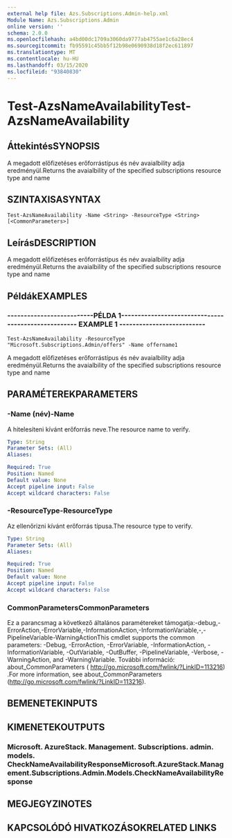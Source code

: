 ```yaml
---
external help file: Azs.Subscriptions.Admin-help.xml
Module Name: Azs.Subscriptions.Admin
online version: ''
schema: 2.0.0
ms.openlocfilehash: a4bd00dc1709a3060da9777ab4755ae1c6a28ec4
ms.sourcegitcommit: fb95591c45bb5f12b98e0690938d18f2ec611897
ms.translationtype: MT
ms.contentlocale: hu-HU
ms.lasthandoff: 03/15/2020
ms.locfileid: "93840830"
---
```

# <span data-ttu-id="e4aab-101">Test-AzsNameAvailability</span><span class="sxs-lookup"><span data-stu-id="e4aab-101">Test-AzsNameAvailability</span></span>

## <span data-ttu-id="e4aab-102">Áttekintés</span><span class="sxs-lookup"><span data-stu-id="e4aab-102">SYNOPSIS</span></span>
<span data-ttu-id="e4aab-103">A megadott előfizetéses erőforrástípus és név avaialbility adja eredményül.</span><span class="sxs-lookup"><span data-stu-id="e4aab-103">Returns the avaialbility of the specified subscriptions resource type and name</span></span>

## <span data-ttu-id="e4aab-104">SZINTAXISA</span><span class="sxs-lookup"><span data-stu-id="e4aab-104">SYNTAX</span></span>

```
Test-AzsNameAvailability -Name <String> -ResourceType <String> [<CommonParameters>]
```

## <span data-ttu-id="e4aab-105">Leírás</span><span class="sxs-lookup"><span data-stu-id="e4aab-105">DESCRIPTION</span></span>
<span data-ttu-id="e4aab-106">A megadott előfizetéses erőforrástípus és név avaialbility adja eredményül.</span><span class="sxs-lookup"><span data-stu-id="e4aab-106">Returns the avaialbility of the specified subscriptions resource type and name</span></span>

## <span data-ttu-id="e4aab-107">Példák</span><span class="sxs-lookup"><span data-stu-id="e4aab-107">EXAMPLES</span></span>

### <span data-ttu-id="e4aab-108">--------------------------PÉLDA 1--------------------------</span><span class="sxs-lookup"><span data-stu-id="e4aab-108">-------------------------- EXAMPLE 1 --------------------------</span></span>
```
Test-AzsNameAvailability -ResourceType "Microsoft.Subscriptions.Admin/offers" -Name offername1
```

<span data-ttu-id="e4aab-109">A megadott előfizetéses erőforrástípus és név avaialbility adja eredményül.</span><span class="sxs-lookup"><span data-stu-id="e4aab-109">Returns the avaialbility of the specified subscriptions resource type and name</span></span>

## <span data-ttu-id="e4aab-110">PARAMÉTEREK</span><span class="sxs-lookup"><span data-stu-id="e4aab-110">PARAMETERS</span></span>

### <span data-ttu-id="e4aab-111">-Name (név)</span><span class="sxs-lookup"><span data-stu-id="e4aab-111">-Name</span></span>
<span data-ttu-id="e4aab-112">A hitelesíteni kívánt erőforrás neve.</span><span class="sxs-lookup"><span data-stu-id="e4aab-112">The resource name to verify.</span></span>

```yaml
Type: String
Parameter Sets: (All)
Aliases: 

Required: True
Position: Named
Default value: None
Accept pipeline input: False
Accept wildcard characters: False
```

### <span data-ttu-id="e4aab-113">-ResourceType</span><span class="sxs-lookup"><span data-stu-id="e4aab-113">-ResourceType</span></span>
<span data-ttu-id="e4aab-114">Az ellenőrizni kívánt erőforrás típusa.</span><span class="sxs-lookup"><span data-stu-id="e4aab-114">The resource type to verify.</span></span>

```yaml
Type: String
Parameter Sets: (All)
Aliases: 

Required: True
Position: Named
Default value: None
Accept pipeline input: False
Accept wildcard characters: False
```

### <span data-ttu-id="e4aab-115">CommonParameters</span><span class="sxs-lookup"><span data-stu-id="e4aab-115">CommonParameters</span></span>
<span data-ttu-id="e4aab-116">Ez a parancsmag a következő általános paramétereket támogatja:-debug,-ErrorAction,-ErrorVariable,-InformationAction,-InformationVariable,-,-PipelineVariable-WarningAction</span><span class="sxs-lookup"><span data-stu-id="e4aab-116">This cmdlet supports the common parameters: -Debug, -ErrorAction, -ErrorVariable, -InformationAction, -InformationVariable, -OutVariable, -OutBuffer, -PipelineVariable, -Verbose, -WarningAction, and -WarningVariable.</span></span> <span data-ttu-id="e4aab-117">További információ: about_CommonParameters ( http://go.microsoft.com/fwlink/?LinkID=113216) .</span><span class="sxs-lookup"><span data-stu-id="e4aab-117">For more information, see about_CommonParameters (http://go.microsoft.com/fwlink/?LinkID=113216).</span></span>

## <span data-ttu-id="e4aab-118">BEMENETEK</span><span class="sxs-lookup"><span data-stu-id="e4aab-118">INPUTS</span></span>

## <span data-ttu-id="e4aab-119">KIMENETEK</span><span class="sxs-lookup"><span data-stu-id="e4aab-119">OUTPUTS</span></span>

### <span data-ttu-id="e4aab-120">Microsoft. AzureStack. Management. Subscriptions. admin. models. CheckNameAvailabilityResponse</span><span class="sxs-lookup"><span data-stu-id="e4aab-120">Microsoft.AzureStack.Management.Subscriptions.Admin.Models.CheckNameAvailabilityResponse</span></span>

## <span data-ttu-id="e4aab-121">MEGJEGYZI</span><span class="sxs-lookup"><span data-stu-id="e4aab-121">NOTES</span></span>

## <span data-ttu-id="e4aab-122">KAPCSOLÓDÓ HIVATKOZÁSOK</span><span class="sxs-lookup"><span data-stu-id="e4aab-122">RELATED LINKS</span></span>

